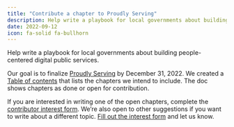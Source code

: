 ```yaml
---
title: "Contribute a chapter to Proudly Serving"
description: Help write a playbook for local governments about building people-centered digital public services.
date: 2022-09-12
icon: fa-solid fa-bullhorn
---
```


Help write a playbook for local governments about building people-centered digital public services. 

Our goal is to finalize [Proudly Serving](/) by December 31, 2022. We created a [Table of contents](https://docs.google.com/document/d/1d5jxA1kluWZ79GpiDE_VPxUsgs1jKjbVVSHAZVPRIPs/edit?usp=sharing) that lists the chapters we intend to include. The doc shows chapters as done or open for contribution.

If you are interested in writing one of the open chapters, complete the [contributor interest form](https://proudlyservingbook.com/contribute/). We’re also open to other suggestions if you want to write about a different topic. [Fill out the interest form](https://proudlyservingbook.com/contribute/) and let us know.
